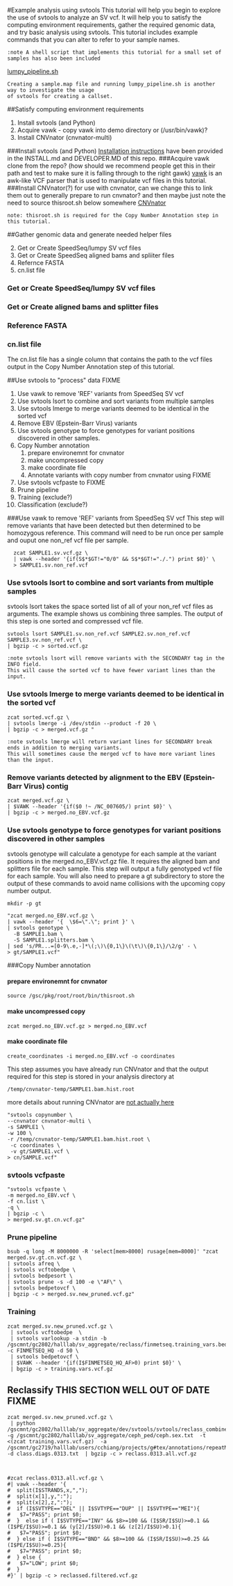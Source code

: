 #Example analysis using svtools
This tutorial will help you begin to explore the use of svtools to analyze an SV vcf.  It will help you to satisfy the computing environment requirements, gather the required genomic data, and try basic analysis using svtools.
This tutorial includes example commands that you can alter to refer to your sample names.
```
:note A shell script that implements this tutorial for a small set of samples has also been included
```
[lumpy_pipeline.sh](https://github.com/jeldred/svtools/edit/install_documentation/lumpy_pipeline.sh)
```
Creating a sample.map file and running lumpy_pipeline.sh is another way to investigate the usage 
of svtools for creating a callset.
```
##Satisfy computing environment requirements
1. Install svtools (and Python)
2. Acquire vawk - copy vawk into demo directory or  (/usr/bin/vawk)?
3. Install CNVnator (cnvnator-multi)

###Install svtools (and Python)
[Installation instructions](https://github.com/jeldred/svtools/blob/install_documentation/INSTALL.md) have been provided in the INSTALL.md and DEVELOPER.MD of this repo.
###Acquire vawk
clone from the repo? (how should we recommend people get this in their path and test to make sure it is falling through to the right gawk) [vawk](https://github.com/cc2qe/vawk) is an awk-like VCF parser that is used to manipulate vcf files in this tutorial.
###Install CNVnator(?)
for use with cnvnator, can we change this to link them out to generally prepare to run cnvnator?  and then maybe just note the need to source thisroot.sh below somewhere [CNVnator](https://github.com/abyzovlab/CNVnator/releases)
```
note: thisroot.sh is required for the Copy Number Annotation step in this tutorial.
```

##Gather genomic data and generate needed helper files

2. Get or Create SpeedSeq/lumpy SV vcf files
3. Get or Create SpeedSeq aligned bams and spliiter files
4. Refernce FASTA 
5. cn.list file

### Get or Create SpeedSeq/lumpy SV vcf files
### Get or Create aligned bams and splitter files
### Reference FASTA
### cn.list file
The cn.list file has a single column that contains the path to the vcf files output in the Copy Number Annotation step of this tutorial.

##Use svtools to "process" data FIXME
1. Use vawk to remove 'REF' variants from SpeedSeq SV vcf
2. Use svtools lsort to combine and sort variants from multiple samples
3. Use svtools lmerge to merge variants deemed to be identical in the sorted vcf
4. Remove EBV (Epstein-Barr Virus) variants
5. Use svtools genotype to force genotypes for variant positions discovered in other samples.
6. Copy Number annotation
    1. prepare environemnt for cnvnator
    2. make uncompressed copy 
    3. make coordinate file
    4. Annotate variants with copy number from cnvnator using FIXME
7. Use svtools vcfpaste to FIXME
8. Prune pipeline 
9. Training (exclude?)
10. Classification (exclude?)

###Use vawk to remove 'REF' variants from SpeedSeq SV vcf
This step will remove variants that have been detected but then determined to be homozygous reference.
This command will need to be run once per sample and ouput one non_ref vcf file per sample.
```
  zcat SAMPLE1.sv.vcf.gz \
  | vawk --header '{if(S$*$GT!="0/0" && S$*$GT!="./.") print $0}' \
  > SAMPLE1.sv.non_ref.vcf
```

### Use svtools lsort to combine and sort variants from multiple samples
svtools lsort takes the space sorted list of all of your non_ref vcf files as arguments.
The example shows us combining three samples.  The output of this step is one sorted and compressed vcf file.
```
svtools lsort SAMPLE1.sv.non_ref.vcf SAMPLE2.sv.non_ref.vcf SAMPLE3.sv.non_ref.vcf \
| bgzip -c > sorted.vcf.gz
```
```
:note svtools lsort will remove variants with the SECONDARY tag in the INFO field.
This will cause the sorted vcf to have fewer variant lines than the input.
```
### Use svtools lmerge to merge variants deemed to be identical in the sorted vcf
```
zcat sorted.vcf.gz \
| svtools lmerge -i /dev/stdin --product -f 20 \
| bgzip -c > merged.vcf.gz "

```
```
:note svtools lmerge will return variant lines for SECONDARY break ends in addition to merging variants.
This will sometimes cause the merged vcf to have more variant lines than the input.
```
### Remove variants detected by alignment to the EBV (Epstein-Barr Virus) contig
```
zcat merged.vcf.gz \
| $VAWK --header '{if($0 !~ /NC_007605/) print $0}' \
| bgzip -c > merged.no_EBV.vcf.gz
```

### Use svtools genotype to force genotypes for variant positions discovered in other samples
svtools genotype will calculate a genotype for each sample at the variant positions in the merged.no_EBV.vcf.gz file.
It requires the aligned bam and splitters file for each sample. This step will output a fully genotyped vcf file for each sample.
You will also need to prepare a gt subdirectory to store the output of these commands to avoid name collisions with the upcoming copy number output.
```
mkdir -p gt

"zcat merged.no_EBV.vcf.gz \
| vawk --header '{  \$6=\".\"; print }' \
| svtools genotype \
  -B SAMPLE1.bam \
  -S SAMPLE1.splitters.bam \
| sed 's/PR...=[0-9\.e,-]*\(;\)\{0,1\}\(\t\)\{0,1\}/\2/g' - \
> gt/SAMPLE1.vcf"
```

###Copy Number annotation 
#### prepare environemnt for cnvnator
```
source /gsc/pkg/root/root/bin/thisroot.sh
```
#### make uncompressed copy 
```
zcat merged.no_EBV.vcf.gz > merged.no_EBV.vcf
```
#### make coordinate file
```
create_coordinates -i merged.no_EBV.vcf -o coordinates
```
This step assumes you have already run CNVnator and that the output required for this step is stored in your analysis directory at 
```
/temp/cnvnator-temp/SAMPLE1.bam.hist.root
```
more details about running CNVnator are [not actually here](http://some_link.gsc.wustl.edu)
```
"svtools copynumber \
--cnvnator cnvnator-multi \
-s SAMPLE1 \
-w 100 \
-r /temp/cnvnator-temp/SAMPLE1.bam.hist.root \
 -c coordinates \
 -v gt/SAMPLE1.vcf \
> cn/SAMPLE.vcf"
```

### svtools vcfpaste
```
"svtools vcfpaste \
-m merged.no_EBV.vcf \
-f cn.list \
-q \
| bgzip -c \
> merged.sv.gt.cn.vcf.gz"
```

### Prune pipeline 
```
bsub -q long -M 8000000 -R 'select[mem>8000] rusage[mem=8000]' "zcat merged.sv.gt.cn.vcf.gz \
| svtools afreq \
| svtools vcftobedpe \
| svtools bedpesort \
| svtools prune -s -d 100 -e \"AF\" \
| svtools bedpetovcf \
| bgzip -c > merged.sv.new_pruned.vcf.gz"
```

### Training
```
zcat merged.sv.new_pruned.vcf.gz \
 | svtools vcftobedpe  \
 | svtools varlookup -a stdin -b /gscmnt/gc2802/halllab/sv_aggregate/reclass/finmetseq.training_vars.bedpe.gz -c FINMETSEQ_HQ -d 50 \
 | svtools bedpetovcf \
 | $VAWK --header '{if(I$FINMETSEQ_HQ_AF>0) print $0}' \
 | bgzip -c > training.vars.vcf.gz
```

## Reclassify THIS SECTION WELL OUT OF DATE FIXME
```
zcat merged.sv.new_pruned.vcf.gz \
 | python /gscmnt/gc2802/halllab/sv_aggregate/dev/svtools/svtools/reclass_combined.py -g /gscmnt/gc2802/halllab/sv_aggregate/ceph_ped/ceph.sex.txt  -t <(zcat training.vars.vcf.gz)  -a /gscmnt/gc2719/halllab/users/cchiang/projects/g#tex/annotations/repeatMasker.recent.lt200millidiv.b37.sorted.bed.gz  -d class.diags.0313.txt  | bgzip -c > reclass.0313.all.vcf.gz



#zcat reclass.0313.all.vcf.gz \
#| vawk --header '{
#  split(I$STRANDS,x,",");
#  split(x[1],y,":");
#  split(x[2],z,":");
#  if (I$SVTYPE=="DEL" || I$SVTYPE=="DUP" || I$SVTYPE=="MEI"){
#   $7="PASS"; print $0;
#  }  else if ( I$SVTYPE=="INV" && $8>=100 && (I$SR/I$SU)>=0.1 && (I$PE/I$SU)>=0.1 && (y[2]/I$SU)>0.1 && (z[2]/I$SU)>0.1){
#   $7="PASS"; print $0;
#  } else if ( I$SVTYPE=="BND" && $8>=100 && (I$SR/I$SU)>=0.25 && (I$PE/I$SU)>=0.25){
#   $7="PASS"; print $0;
#  } else {
#   $7="LOW"; print $0;
#  }
#}' | bgzip -c > reclassed.filtered.vcf.gz

```
